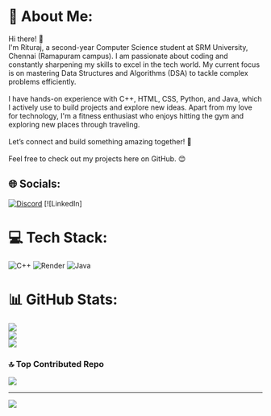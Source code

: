 # 💫 About Me:
Hi there! 👋<br>I'm Rituraj, a second-year Computer Science student at SRM University, Chennai (Ramapuram campus). I am passionate about coding and constantly sharpening my skills to excel in the tech world. My current focus is on mastering Data Structures and Algorithms (DSA) to tackle complex problems efficiently.<br><br>I have hands-on experience with C++, HTML, CSS, Python, and Java, which I actively use to build projects and explore new ideas. Apart from my love for technology, I'm a fitness enthusiast who enjoys hitting the gym and exploring new places through traveling.<br><br>Let’s connect and build something amazing together! 🚀<br><br>Feel free to check out my projects here on GitHub. 😊


## 🌐 Socials:
[![Discord](https://img.shields.io/badge/Discord-%237289DA.svg?logo=discord&logoColor=white)](https://discord.gg/https://codolio.com/profile/rituraj_kumar) [![LinkedIn]
# 💻 Tech Stack:
![C++](https://img.shields.io/badge/c++-%2300599C.svg?style=for-the-badge&logo=c%2B%2B&logoColor=white) ![Render](https://img.shields.io/badge/Render-%46E3B7.svg?style=for-the-badge&logo=render&logoColor=white) ![Java](https://img.shields.io/badge/java-%23ED8B00.svg?style=for-the-badge&logo=openjdk&logoColor=white)
# 📊 GitHub Stats:
![](https://github-readme-stats.vercel.app/api?username=riturajkumar01&theme=dark&hide_border=false&include_all_commits=false&count_private=false)<br/>
![](https://github-readme-streak-stats.herokuapp.com/?user=riturajkumar01&theme=dark&hide_border=false)<br/>
![](https://github-readme-stats.vercel.app/api/top-langs/?username=riturajkumar01&theme=dark&hide_border=false&include_all_commits=false&count_private=false&layout=compact)

### 🔝 Top Contributed Repo
![](https://github-contributor-stats.vercel.app/api?username=riturajkumar01&limit=5&theme=dark&combine_all_yearly_contributions=true)

---
[![](https://visitcount.itsvg.in/api?id=riturajkumar01&icon=0&color=0)](https://visitcount.itsvg.in)

<!-- Proudly created with GPRM ( https://gprm.itsvg.in ) -->
